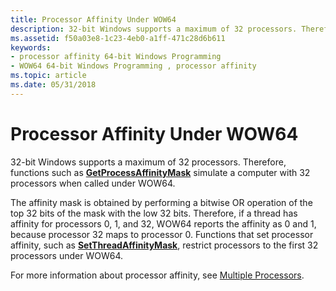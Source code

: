 ```yaml
---
title: Processor Affinity Under WOW64
description: 32-bit Windows supports a maximum of 32 processors. Therefore, functions such as GetProcessAffinityMask simulate a computer with 32 processors when called under WOW64.
ms.assetid: f50a03e8-1c23-4eb0-a1ff-471c28d6b611
keywords:
- processor affinity 64-bit Windows Programming
- WOW64 64-bit Windows Programming , processor affinity
ms.topic: article
ms.date: 05/31/2018
---
```


# Processor Affinity Under WOW64

32-bit Windows supports a maximum of 32 processors. Therefore, functions such as [**GetProcessAffinityMask**](/windows/desktop/api/winbase/nf-winbase-getprocessaffinitymask) simulate a computer with 32 processors when called under WOW64.

The affinity mask is obtained by performing a bitwise OR operation of the top 32 bits of the mask with the low 32 bits. Therefore, if a thread has affinity for processors 0, 1, and 32, WOW64 reports the affinity as 0 and 1, because processor 32 maps to processor 0. Functions that set processor affinity, such as [**SetThreadAffinityMask**](/windows/desktop/api/winbase/nf-winbase-setthreadaffinitymask), restrict processors to the first 32 processors under WOW64.

For more information about processor affinity, see [Multiple Processors](/windows/desktop/ProcThread/multiple-processors).

 

 
